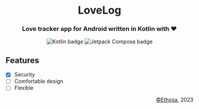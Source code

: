 <div align="center">

# LoveLog
### Love tracker app for Android written in Kotlin with ❤

![Kotlin badge](https://img.shields.io/badge/Kotlin%201.7.20-0095D5?&style=for-the-badge&logo=kotlin&logoColor=white)
![Jetpack Compose badge](https://img.shields.io/badge/-Jetpack%20Compose-336cb3?logo=jetpack%20compose&logoColor=2cac6d&style=for-the-badge)

</div>

## Features
- [x] Security
- [ ] Comfortable design
- [ ] Flexible

<div align="right">

[©Ethosa](https://github.com/ethosa), 2023

</div>
